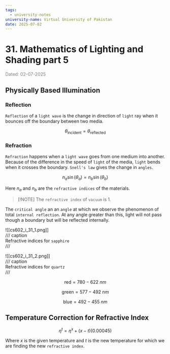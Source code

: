 ```yaml
---
tags:
  - university-notes
university-name: Virtual University of Pakistan
date: 2025-07-02
---
```


# 31. Mathematics of Lighting and Shading part 5

<span style="color: gray;">Dated: 02-07-2025</span>

## Physically Based Illumination

### Reflection

`Reflection` of a `light wave` is the change in direction of `light` ray when it bounces off the boundary between two media.  

$$\theta_\text{incident} = \theta_\text{reflected}$$

### Refraction

`Refraction` happens when a `light wave` goes from one medium into another. Because of the difference in the speed of `light` of the media, `light` bends when it crosses the boundary. `Snell's law` gives the change in `angles`.

$$n_a \sin(\theta_a) = n_b \sin(\theta_b)$$

Here $n_a$ and $n_b$ are the `refractive indices` of the materials.

> [!NOTE] The `refractive index` of `vacuum` is $1$.

The `critical angle` an an `angle` at which we observe the phenomenon of total `internal reflection`. At any angle greater than this, light will not pass though a boundary but will be reflected internally.

![[cs602_i_31_1.png]]  
/// caption  
Refractive indices for `sapphire`  
///

![[cs602_i_31_2.png]]  
/// caption  
Refractive indices for `quartz`  
///

$$\text{red} = 780 - 622 \ nm$$

$$\text{green} = 577 - 492 \ nm$$

$$\text{blue} = 492 - 455 \ nm$$

## Temperature Correction for Refractive Index

$$\eta^t = \eta^x + (x - t)(0.00045)$$

Where $x$ is the given temperature and $t$ is the new temperature for which we are finding the new `refractive index`.